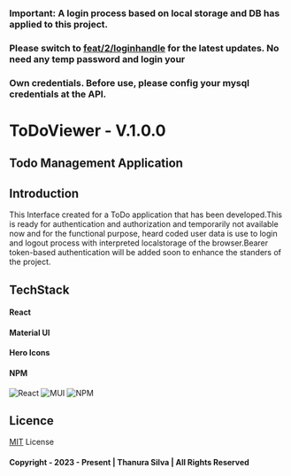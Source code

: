 ### Important: A login process based on local storage and DB has applied to this project. 
### Please switch to [feat/2/loginhandle](https://github.com/TmpOrgSpringBootToDo/ToDoFrontEnd/tree/feat/2/loginhandle) for the latest updates. No need any temp password and login your
### Own credentials. Before use, please config your mysql credentials at the API.




#  ToDoViewer - V.1.0.0
## Todo Management Application
## Introduction
This Interface created for a ToDo application that has been developed.This is ready for authentication and 
authorization and temporarily not available now and for the functional purpose, heard coded user data is use to
login and logout process with interpreted localstorage of the browser.Bearer token-based authentication will be 
added soon to enhance the standers of the project.

## TechStack
#### React
#### Material UI
#### Hero Icons
#### NPM

![React](https://img.shields.io/badge/react-%2320232a.svg?style=for-the-badge&logo=react&logoColor=%2361DAFB)
![MUI](https://img.shields.io/badge/MUI-%230081CB.svg?style=for-the-badge&logo=mui&logoColor=white)
![NPM](https://img.shields.io/badge/NPM-%23000000.svg?style=for-the-badge&logo=npm&logoColor=white)
## Licence
[MIT](./License.txt) License
#### Copyright - 2023 - Present | Thanura Silva | All Rights Reserved
